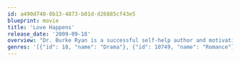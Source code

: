 ```yaml
---
id: a490d740-0b13-4873-b01d-d26885cf43e5
blueprint: movie
title: 'Love Happens'
release_date: '2009-09-18'
overview: "Dr. Burke Ryan is a successful self-help author and motivational speaker with a secret. While he helps thousands of people cope with tragedy and personal loss, he secretly is unable to overcome the death of his late wife. It's not until Burke meets a fiercely independent florist named Eloise that he is forced to face his past and overcome his demons."
genres: '[{"id": 18, "name": "Drama"}, {"id": 10749, "name": "Romance"}]'
---
```

